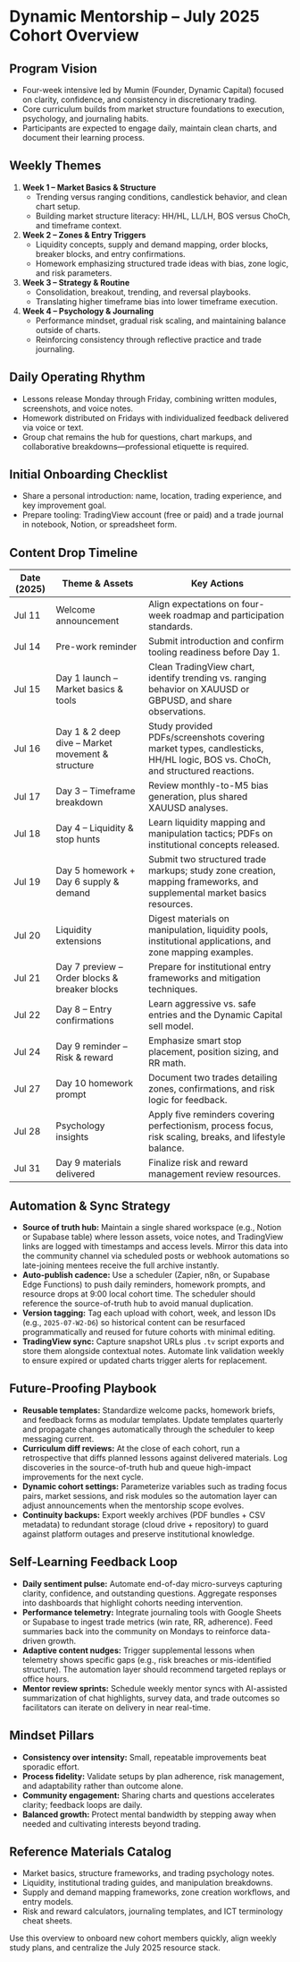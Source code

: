 # Dynamic Mentorship – July 2025 Cohort Overview

## Program Vision

- Four-week intensive led by Mumin (Founder, Dynamic Capital) focused on clarity, confidence, and consistency in discretionary trading.
- Core curriculum builds from market structure foundations to execution, psychology, and journaling habits.
- Participants are expected to engage daily, maintain clean charts, and document their learning process.

## Weekly Themes

1. **Week 1 – Market Basics & Structure**
   - Trending versus ranging conditions, candlestick behavior, and clean chart setup.
   - Building market structure literacy: HH/HL, LL/LH, BOS versus ChoCh, and timeframe context.
2. **Week 2 – Zones & Entry Triggers**
   - Liquidity concepts, supply and demand mapping, order blocks, breaker blocks, and entry confirmations.
   - Homework emphasizing structured trade ideas with bias, zone logic, and risk parameters.
3. **Week 3 – Strategy & Routine**
   - Consolidation, breakout, trending, and reversal playbooks.
   - Translating higher timeframe bias into lower timeframe execution.
4. **Week 4 – Psychology & Journaling**
   - Performance mindset, gradual risk scaling, and maintaining balance outside of charts.
   - Reinforcing consistency through reflective practice and trade journaling.

## Daily Operating Rhythm

- Lessons release Monday through Friday, combining written modules, screenshots, and voice notes.
- Homework distributed on Fridays with individualized feedback delivered via voice or text.
- Group chat remains the hub for questions, chart markups, and collaborative breakdowns—professional etiquette is required.

## Initial Onboarding Checklist

- Share a personal introduction: name, location, trading experience, and key improvement goal.
- Prepare tooling: TradingView account (free or paid) and a trade journal in notebook, Notion, or spreadsheet form.

## Content Drop Timeline

| Date (2025) | Theme & Assets | Key Actions |
|-------------|----------------|-------------|
| Jul 11      | Welcome announcement | Align expectations on four-week roadmap and participation standards. |
| Jul 14      | Pre-work reminder | Submit introduction and confirm tooling readiness before Day 1. |
| Jul 15      | Day 1 launch – Market basics & tools | Clean TradingView chart, identify trending vs. ranging behavior on XAUUSD or GBPUSD, and share observations. |
| Jul 16      | Day 1 & 2 deep dive – Market movement & structure | Study provided PDFs/screenshots covering market types, candlesticks, HH/HL logic, BOS vs. ChoCh, and structured reactions. |
| Jul 17      | Day 3 – Timeframe breakdown | Review monthly-to-M5 bias generation, plus shared XAUUSD analyses. |
| Jul 18      | Day 4 – Liquidity & stop hunts | Learn liquidity mapping and manipulation tactics; PDFs on institutional concepts released. |
| Jul 19      | Day 5 homework + Day 6 supply & demand | Submit two structured trade markups; study zone creation, mapping frameworks, and supplemental market basics resources. |
| Jul 20      | Liquidity extensions | Digest materials on manipulation, liquidity pools, institutional applications, and zone mapping examples. |
| Jul 21      | Day 7 preview – Order blocks & breaker blocks | Prepare for institutional entry frameworks and mitigation techniques. |
| Jul 22      | Day 8 – Entry confirmations | Learn aggressive vs. safe entries and the Dynamic Capital sell model. |
| Jul 24      | Day 9 reminder – Risk & reward | Emphasize smart stop placement, position sizing, and RR math. |
| Jul 27      | Day 10 homework prompt | Document two trades detailing zones, confirmations, and risk logic for feedback. |
| Jul 28      | Psychology insights | Apply five reminders covering perfectionism, process focus, risk scaling, breaks, and lifestyle balance. |
| Jul 31      | Day 9 materials delivered | Finalize risk and reward management review resources. |

## Automation & Sync Strategy

- **Source of truth hub:** Maintain a single shared workspace (e.g., Notion or Supabase table) where lesson assets, voice notes, and TradingView links are logged with timestamps and access levels. Mirror this data into the community channel via scheduled posts or webhook automations so late-joining mentees receive the full archive instantly.
- **Auto-publish cadence:** Use a scheduler (Zapier, n8n, or Supabase Edge Functions) to push daily reminders, homework prompts, and resource drops at 9:00 local cohort time. The scheduler should reference the source-of-truth hub to avoid manual duplication.
- **Version tagging:** Tag each upload with cohort, week, and lesson IDs (e.g., `2025-07-W2-D6`) so historical content can be resurfaced programmatically and reused for future cohorts with minimal editing.
- **TradingView sync:** Capture snapshot URLs plus `.tv` script exports and store them alongside contextual notes. Automate link validation weekly to ensure expired or updated charts trigger alerts for replacement.

## Future-Proofing Playbook

- **Reusable templates:** Standardize welcome packs, homework briefs, and feedback forms as modular templates. Update templates quarterly and propagate changes automatically through the scheduler to keep messaging current.
- **Curriculum diff reviews:** At the close of each cohort, run a retrospective that diffs planned lessons against delivered materials. Log discoveries in the source-of-truth hub and queue high-impact improvements for the next cycle.
- **Dynamic cohort settings:** Parameterize variables such as trading focus pairs, market sessions, and risk modules so the automation layer can adjust announcements when the mentorship scope evolves.
- **Continuity backups:** Export weekly archives (PDF bundles + CSV metadata) to redundant storage (cloud drive + repository) to guard against platform outages and preserve institutional knowledge.

## Self-Learning Feedback Loop

- **Daily sentiment pulse:** Automate end-of-day micro-surveys capturing clarity, confidence, and outstanding questions. Aggregate responses into dashboards that highlight cohorts needing intervention.
- **Performance telemetry:** Integrate journaling tools with Google Sheets or Supabase to ingest trade metrics (win rate, RR, adherence). Feed summaries back into the community on Mondays to reinforce data-driven growth.
- **Adaptive content nudges:** Trigger supplemental lessons when telemetry shows specific gaps (e.g., risk breaches or mis-identified structure). The automation layer should recommend targeted replays or office hours.
- **Mentor review sprints:** Schedule weekly mentor syncs with AI-assisted summarization of chat highlights, survey data, and trade outcomes so facilitators can iterate on delivery in near real-time.

## Mindset Pillars

- **Consistency over intensity:** Small, repeatable improvements beat sporadic effort.
- **Process fidelity:** Validate setups by plan adherence, risk management, and adaptability rather than outcome alone.
- **Community engagement:** Sharing charts and questions accelerates clarity; feedback loops are daily.
- **Balanced growth:** Protect mental bandwidth by stepping away when needed and cultivating interests beyond trading.

## Reference Materials Catalog

- Market basics, structure frameworks, and trading psychology notes.
- Liquidity, institutional trading guides, and manipulation breakdowns.
- Supply and demand mapping frameworks, zone creation workflows, and entry models.
- Risk and reward calculators, journaling templates, and ICT terminology cheat sheets.

Use this overview to onboard new cohort members quickly, align weekly study plans, and centralize the July 2025 resource stack.
